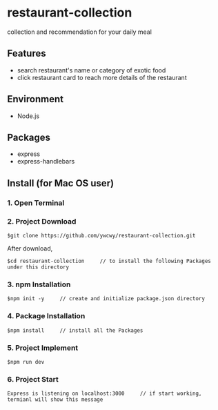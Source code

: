 # restaurant-collection
collection and recommendation for your daily meal

## Features
* search restaurant's name or category of exotic food
* click restaurant card to reach more details of the restaurant

## Environment
* Node.js

## Packages
* express
* express-handlebars

## Install (for Mac OS user)
### 1. Open Terminal

### 2. Project Download
```
$git clone https://github.com/ywcwy/restaurant-collection.git
```
After download, 
```
$cd restaurant-collection     // to install the following Packages under this directory
```
### 3. npm Installation
```
$npm init -y     // create and initialize package.json directory
```
### 4. Package Installation
```
$npm install     // install all the Packages
```

### 5. Project Implement
```
$npm run dev   
```
### 6. Project Start 
```
Express is listening on localhost:3000     // if start working, termianl will show this message
```

